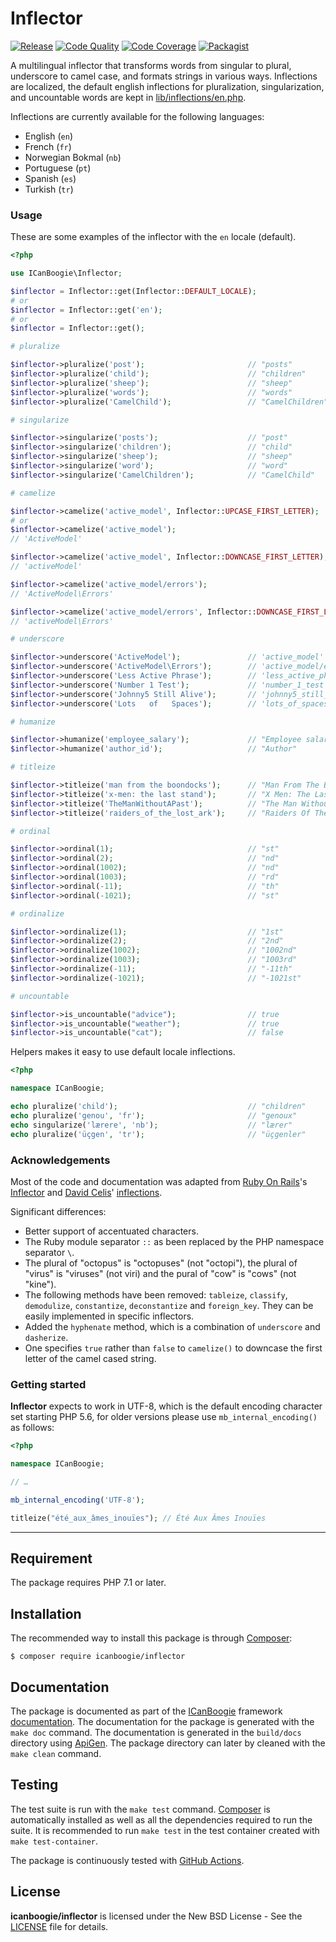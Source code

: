 # Inflector

[![Release](https://img.shields.io/packagist/v/ICanBoogie/Inflector.svg)](https://packagist.org/packages/icanboogie/inflector)
[![Code Quality](https://img.shields.io/scrutinizer/g/ICanBoogie/Inflector/master.svg)](https://scrutinizer-ci.com/g/ICanBoogie/Inflector)
[![Code Coverage](https://img.shields.io/coveralls/ICanBoogie/Inflector/master.svg)](https://coveralls.io/r/ICanBoogie/Inflector)
[![Packagist](https://img.shields.io/packagist/dm/icanboogie/inflector.svg?maxAge=2592000)](https://packagist.org/packages/icanboogie/inflector)

A multilingual inflector that transforms words from singular to plural, underscore to camel case, and formats strings in various ways. Inflections are localized, the default english inflections for pluralization, singularization, and uncountable words are kept in [lib/inflections/en.php](lib/inflections/en.php).

Inflections are currently available for the following languages:

- English (`en`)
- French (`fr`)
- Norwegian Bokmal (`nb`)
- Portuguese (`pt`)
- Spanish (`es`)
- Turkish (`tr`)





### Usage

These are some examples of the inflector with the `en` locale (default).

```php
<?php

use ICanBoogie\Inflector;

$inflector = Inflector::get(Inflector::DEFAULT_LOCALE);
# or
$inflector = Inflector::get('en');
# or
$inflector = Inflector::get();

# pluralize

$inflector->pluralize('post');                       // "posts"
$inflector->pluralize('child');                      // "children"
$inflector->pluralize('sheep');                      // "sheep"
$inflector->pluralize('words');                      // "words"
$inflector->pluralize('CamelChild');                 // "CamelChildren"

# singularize

$inflector->singularize('posts');                    // "post"
$inflector->singularize('children');                 // "child"
$inflector->singularize('sheep');                    // "sheep"
$inflector->singularize('word');                     // "word"
$inflector->singularize('CamelChildren');            // "CamelChild"

# camelize

$inflector->camelize('active_model', Inflector::UPCASE_FIRST_LETTER);
# or
$inflector->camelize('active_model');
// 'ActiveModel'

$inflector->camelize('active_model', Inflector::DOWNCASE_FIRST_LETTER);
// 'activeModel'

$inflector->camelize('active_model/errors');
// 'ActiveModel\Errors'

$inflector->camelize('active_model/errors', Inflector::DOWNCASE_FIRST_LETTER);
// 'activeModel\Errors'

# underscore

$inflector->underscore('ActiveModel');               // 'active_model'
$inflector->underscore('ActiveModel\Errors');        // 'active_model/errors'
$inflector->underscore('Less Active Phrase');        // 'less_active_phrase'
$inflector->underscore('Number 1 Test');             // 'number_1_test'
$inflector->underscore('Johnny5 Still Alive');       // 'johnny5_still_alive'
$inflector->underscore('Lots   of   Spaces');        // 'lots_of_spaces'

# humanize

$inflector->humanize('employee_salary');             // "Employee salary"
$inflector->humanize('author_id');                   // "Author"

# titleize

$inflector->titleize('man from the boondocks');      // "Man From The Boondocks"
$inflector->titleize('x-men: the last stand');       // "X Men: The Last Stand"
$inflector->titleize('TheManWithoutAPast');          // "The Man Without A Past"
$inflector->titleize('raiders_of_the_lost_ark');     // "Raiders Of The Lost Ark"

# ordinal

$inflector->ordinal(1);                              // "st"
$inflector->ordinal(2);                              // "nd"
$inflector->ordinal(1002);                           // "nd"
$inflector->ordinal(1003);                           // "rd"
$inflector->ordinal(-11);                            // "th"
$inflector->ordinal(-1021);                          // "st"

# ordinalize

$inflector->ordinalize(1);                           // "1st"
$inflector->ordinalize(2);                           // "2nd"
$inflector->ordinalize(1002);                        // "1002nd"
$inflector->ordinalize(1003);                        // "1003rd"
$inflector->ordinalize(-11);                         // "-11th"
$inflector->ordinalize(-1021);                       // "-1021st"

# uncountable

$inflector->is_uncountable("advice");                // true
$inflector->is_uncountable("weather");               // true
$inflector->is_uncountable("cat");                   // false
```

Helpers makes it easy to use default locale inflections.

```php
<?php

namespace ICanBoogie;

echo pluralize('child');                             // "children"
echo pluralize('genou', 'fr');                       // "genoux"
echo singularize('lærere', 'nb');                    // "lærer"
echo pluralize('üçgen', 'tr');                       // "üçgenler"
```




### Acknowledgements

Most of the code and documentation was adapted from [Ruby On Rails](http://rubyonrails.org/)'s
[Inflector](http://api.rubyonrails.org/classes/ActiveSupport/Inflector.html) and
[David Celis](https://github.com/davidcelis)' [inflections](https://github.com/davidcelis/inflections).

Significant differences:

- Better support of accentuated characters.
- The Ruby module separator `::` as been replaced by the PHP namespace separator `\`.
- The plural of "octopus" is "octopuses" (not "octopi"), the plural of "virus" is "viruses"
(not viri) and the pural of "cow" is "cows" (not "kine").
- The following methods have been removed: `tableize`, `classify`, `demodulize`,
`constantize`, `deconstantize` and `foreign_key`. They can be easily implemented in specific
inflectors.
- Added the `hyphenate` method, which is a combination of `underscore` and `dasherize`.
- One specifies `true` rather than `false` to `camelize()` to downcase the first letter of
the camel cased string.





### Getting started

**Inflector** expects to work in UTF-8, which is the default encoding character set starting
PHP 5.6, for older versions please use `mb_internal_encoding()` as follows:

```php
<?php

namespace ICanBoogie;

// …

mb_internal_encoding('UTF-8');

titleize("été_aux_âmes_inouïes"); // Été Aux Âmes Inouïes
```





----------





## Requirement

The package requires PHP 7.1 or later.





## Installation

The recommended way to install this package is through [Composer](http://getcomposer.org/):

```
$ composer require icanboogie/inflector
```





## Documentation

The package is documented as part of the [ICanBoogie](http://icanboogie.org/) framework
[documentation][]. The documentation for the package is generated with the `make doc` command.
The documentation is generated in the `build/docs` directory using [ApiGen](http://apigen.org/).
The package directory can later by cleaned with the `make clean` command.





## Testing

The test suite is run with the `make test` command. [Composer](http://getcomposer.org/) is
automatically installed as well as all the dependencies required to run the suite. It is recommended
to run `make test` in the test container created with `make test-container`.

The package is continuously tested with [GitHub Actions](https://github.com/ICanBoogie/Inflector/actions/).





## License

**icanboogie/inflector** is licensed under the New BSD License - See the [LICENSE](LICENSE) file for details.





[documentation]: http://api.icanboogie.org/inflector/latest/
